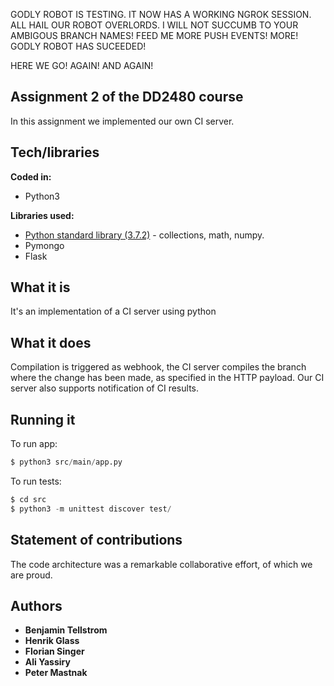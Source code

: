 GODLY ROBOT IS TESTING. IT NOW HAS A WORKING NGROK SESSION. ALL HAIL OUR ROBOT OVERLORDS. I WILL NOT 
SUCCUMB TO YOUR AMBIGOUS BRANCH NAMES! FEED ME MORE PUSH EVENTS! MORE! GODLY ROBOT HAS SUCEEDED!

HERE WE GO! AGAIN! AND AGAIN!
## Assignment 2 of the DD2480 course
In this assignment we implemented our own CI server.

## Tech/libraries
<b>Coded in:</b>
- Python3

<b>Libraries used:</b>
- [Python standard library (3.7.2)](https://docs.python.org/3/library/) - collections, math, numpy.
- Pymongo
- Flask

## What it is
It's an implementation of a CI server using python

## What it does
Compilation is triggered as webhook, the CI server compiles the branch where the change has been made, as specified in the HTTP payload. Our CI server also supports notification of CI results.
## Running it
To run app:
```Python
$ python3 src/main/app.py
```

To run tests:
```Python
$ cd src
$ python3 -m unittest discover test/
```

## Statement of contributions
The code architecture was a remarkable collaborative effort, of which we are proud.

## Authors
* **Benjamin Tellstrom**
* **Henrik Glass**
* **Florian Singer**
* **Ali Yassiry**
* **Peter Mastnak**
